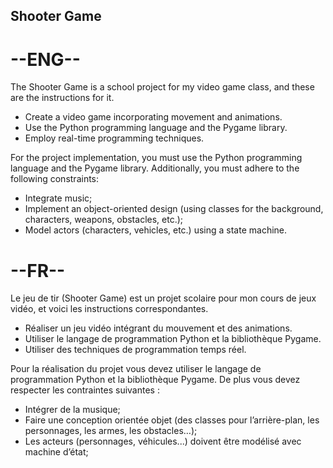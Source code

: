 ## Shooter Game
# --ENG--
The Shooter Game is a school project for my video game class, and these are the instructions for it.

* Create a video game incorporating movement and animations.
* Use the Python programming language and the Pygame library.
* Employ real-time programming techniques.

For the project implementation, you must use the Python programming language and the Pygame library. Additionally, you must adhere to the following constraints:

* Integrate music;
* Implement an object-oriented design (using classes for the background, characters, weapons, obstacles, etc.);
* Model actors (characters, vehicles, etc.) using a state machine.
# --FR--
Le jeu de tir (Shooter Game) est un projet scolaire pour mon cours de jeux vidéo, et voici les instructions correspondantes.

* Réaliser un jeu vidéo intégrant du mouvement et des animations.
* Utiliser le langage de programmation Python et la bibliothèque Pygame.
* Utiliser des techniques de programmation temps réel.

Pour la réalisation du projet vous devez utiliser le langage de programmation Python et la
bibliothèque Pygame. De plus vous devez respecter les contraintes suivantes :

* Intégrer de la musique;
* Faire une conception orientée objet (des classes pour l’arrière-plan, les personnages,
les armes, les obstacles…);
* Les acteurs (personnages, véhicules...) doivent être modélisé avec machine d’état;
